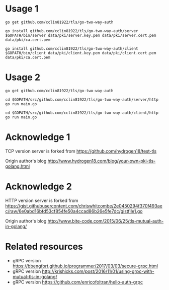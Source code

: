 # Usage 1

```
go get github.com/cclin81922/tls/go-two-way-auth

go install github.com/cclin81922/tls/go-two-way-auth/server
$GOPATH/bin/server data/pki/server.key.pem data/pki/server.cert.pem data/pki/ca.cert.pem

go install github.com/cclin81922/tls/go-two-way-auth/client
$GOPATH/bin/client data/pki/client.key.pem data/pki/client.cert.pem data/pki/ca.cert.pem
```

# Usage 2

```
go get github.com/cclin81922/tls/go-two-way-auth

cd $GOPATH/src/github.com/cclin81922/tls/go-two-way-auth/server/http
go run main.go

cd $GOPATH/src/github.com/cclin81922/tls/go-two-way-auth/client/http
go run main.go
```

# Acknowledge 1

TCP version server is forked from https://github.com/hydrogen18/test-tls

Origin author's blog http://www.hydrogen18.com/blog/your-own-pki-tls-golang.html

# Acknowledge 2

HTTP version server is forked from https://gist.githubusercontent.com/chriswhitcombe/2e0450294f370f493aec/raw/6e0abd16bfd53cf854fe50a4ccad86b26e5fe7dc/gistfile1.go

Origin author's blog http://www.bite-code.com/2015/06/25/tls-mutual-auth-in-golang/

# Related resources

* gRPC version https://bbengfort.github.io/programmer/2017/03/03/secure-grpc.html
* gRPC version http://krishicks.com/post/2016/11/01/using-grpc-with-mutual-tls-in-golang/
* gRPC version https://github.com/enricofoltran/hello-auth-grpc
